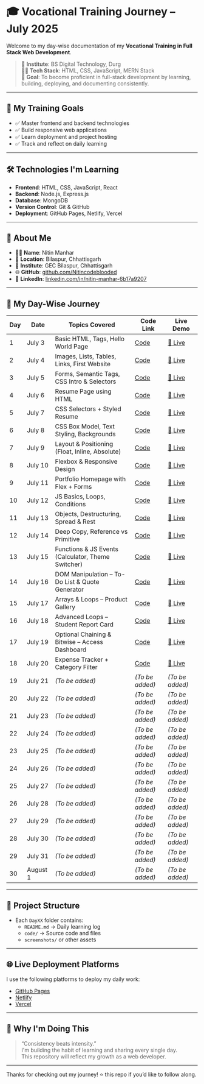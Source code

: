 # 🎓 Vocational Training Journey – July 2025

Welcome to my day-wise documentation of my **Vocational Training in Full Stack Web Development**.

> 📍 **Institute**: BS Digital Technology, Durg  
> 🧑‍💻 **Tech Stack**: HTML, CSS, JavaScript, MERN Stack  
> 🎯 **Goal**: To become proficient in full-stack development by learning, building, deploying, and documenting consistently.

---

## 🚀 My Training Goals

- ✅ Master frontend and backend technologies  
- ✅ Build responsive web applications  
- ✅ Learn deployment and project hosting  
- ✅ Track and reflect on daily learning  

---

## 🛠️ Technologies I'm Learning

- **Frontend**: HTML, CSS, JavaScript, React  
- **Backend**: Node.js, Express.js  
- **Database**: MongoDB  
- **Version Control**: Git & GitHub  
- **Deployment**: GitHub Pages, Netlify, Vercel  

---

## 🙋 About Me

- 👨‍💻 **Name**: Nitin Manhar  
- 📍 **Location**: Bilaspur, Chhattisgarh  
- 🏫 **Institute**: GEC Bilaspur, Chhattisgarh  
- 🌐 **GitHub**: [github.com/Nitincodeblooded](https://github.com/Nitincodeblooded)  
- 💼 **LinkedIn**: [linkedin.com/in/nitin-manhar-6b17a9207](http://www.linkedin.com/in/nitin-manhar-6b17a9207)  

---

## 📅 My Day-Wise Journey

| Day | Date       | Topics Covered                                      | Code Link                                      | Live Demo                                              |
|-----|------------|------------------------------------------------------|------------------------------------------------|---------------------------------------------------------|
| 1   | July 3     | Basic HTML, Tags, Hello World Page                   | [Code](./Day01/code/index.html)                | [🔗 Live](https://1452.onecompiler.app/)               |
| 2   | July 4     | Images, Lists, Tables, Links, First Website          | [Code](./Day02/code/index.html)                | [🔗 Live](https://1309.onecompiler.app/)               |
| 3   | July 5     | Forms, Semantic Tags, CSS Intro & Selectors          | [Code](./Day03/code/index.html)                | [🔗 Live](https://1311.onecompiler.app/)               |
| 4   | July 6     | Resume Page using HTML                               | [Code](./Day04/code/index.html)                | [🔗 Live](https://1310.onecompiler.app/)               |
| 5   | July 7     | CSS Selectors + Styled Resume                        | [Code](./Day05/code/index.html)                | [🔗 Live](https://1450.onecompiler.app/)               |
| 6   | July 8     | CSS Box Model, Text Styling, Backgrounds             | [Code](./Day06/code/index.html)                | [🔗 Live](https://1449.onecompiler.app/)               |
| 7   | July 9     | Layout & Positioning (Float, Inline, Absolute)       | [Code](https://github.com/Nitincodeblooded/vocational-training-journey/tree/main/Day07/code) | [🔗 Live](https://1316.onecompiler.app/)               |
| 8   | July 10    | Flexbox & Responsive Design                          | [Code](https://github.com/Nitincodeblooded/vocational-training-journey/tree/main/Day08/code) | [🔗 Live](https://1320.onecompiler.app/)               |
| 9   | July 11    | Portfolio Homepage with Flex + Forms                 | [Code](https://github.com/Nitincodeblooded/vocational-training-journey/tree/main/Day09/code) | [🔗 Live](https://1321.onecompiler.app/)               |
| 10  | July 12    | JS Basics, Loops, Conditions                         | [Code](https://github.com/Nitincodeblooded/vocational-training-journey/tree/main/Day10/code) | [🔗 Live](https://1322.onecompiler.app/)               |
| 11  | July 13    | Objects, Destructuring, Spread & Rest                | [Code](https://github.com/Nitincodeblooded/vocational-training-journey/tree/main/Day11/code) | [🔗 Live](https://1427.onecompiler.app/)               |
| 12  | July 14    | Deep Copy, Reference vs Primitive                    | [Code](https://github.com/Nitincodeblooded/vocational-training-journey/tree/main/Day12/code) | [🔗 Live](https://1425.onecompiler.app/)               |
| 13  | July 15    | Functions & JS Events (Calculator, Theme Switcher)   | [Code](https://github.com/Nitincodeblooded/vocational-training-journey/tree/main/Day13/code) | [🔗 Live](https://1426.onecompiler.app/)               |
| 14  | July 16    | DOM Manipulation – To-Do List & Quote Generator      | [Code](https://github.com/Nitincodeblooded/vocational-training-journey/tree/main/Day14/code) | [🔗 Live](https://1428.onecompiler.app/)               |
| 15  | July 17    | Arrays & Loops – Product Gallery                     | [Code](https://github.com/Nitincodeblooded/vocational-training-journey/tree/main/Day15/code) | [🔗 Live](https://1429.onecompiler.app/)               |
| 16  | July 18    | Advanced Loops – Student Report Card                 | [Code](https://github.com/Nitincodeblooded/vocational-training-journey/tree/main/Day16/code) | [🔗 Live](https://1430.onecompiler.app/)               |
| 17  | July 19    | Optional Chaining & Bitwise – Access Dashboard       | [Code](https://github.com/Nitincodeblooded/vocational-training-journey/tree/main/Day17/code) | [🔗 Live](https://1431.onecompiler.app/)               |
| 18  | July 20    | Expense Tracker + Category Filter                    | [Code](https://github.com/Nitincodeblooded/vocational-training-journey/tree/main/Day18/code) | [🔗 Live](https://1433.onecompiler.app/)               |
| 19  | July 21    | _(To be added)_                                      | _(To be added)_                                | _(To be added)_                                         |
| 20  | July 22    | _(To be added)_                                      | _(To be added)_                                | _(To be added)_                                         |
| 21  | July 23    | _(To be added)_                                      | _(To be added)_                                | _(To be added)_                                         |
| 22  | July 24    | _(To be added)_                                      | _(To be added)_                                | _(To be added)_                                         |
| 23  | July 25    | _(To be added)_                                      | _(To be added)_                                | _(To be added)_                                         |
| 24  | July 26    | _(To be added)_                                      | _(To be added)_                                | _(To be added)_                                         |
| 25  | July 27    | _(To be added)_                                      | _(To be added)_                                | _(To be added)_                                         |
| 26  | July 28    | _(To be added)_                                      | _(To be added)_                                | _(To be added)_                                         |
| 27  | July 29    | _(To be added)_                                      | _(To be added)_                                | _(To be added)_                                         |
| 28  | July 30    | _(To be added)_                                      | _(To be added)_                                | _(To be added)_                                         |
| 29  | July 31    | _(To be added)_                                      | _(To be added)_                                | _(To be added)_                                         |
| 30  | August 1   | _(To be added)_                                      | _(To be added)_                                | _(To be added)_                                         |

---

## 📂 Project Structure

- Each `DayXX` folder contains:  
  - `README.md` → Daily learning log  
  - `code/` → Source code and files  
  - `screenshots/` or other assets  

---

## 🌐 Live Deployment Platforms

I use the following platforms to deploy my daily work:

- [GitHub Pages](https://pages.github.com)  
- [Netlify](https://netlify.com)  
- [Vercel](https://vercel.com)  

---

## 🌱 Why I'm Doing This

> “Consistency beats intensity.”  
> I'm building the habit of learning and sharing every single day.  
> This repository will reflect my growth as a web developer.

---

Thanks for checking out my journey! ⭐️ this repo if you’d like to follow along.
